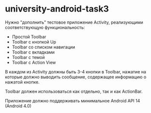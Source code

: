 university-android-task3
========================

Нужно "дополнить" тестовое приложение Activity, реализующими соответствующую функциональность:

- Простой Toolbar
- Toolbar с кнопкой Up
- Toolbar со списком навигации
- Toolbar с вкладками 
- Toolbar с темой
- Toolbar с Action View

В каждом из Activity должны быть 3-4 кнопки в Toolbar, нажатие на которые должно выводить сообщение, содержащее информацию о нажатой кнопке.

Toolbar должен использоваться как отдельно, так и как ActionBar.

Приложение должно поддерживать минимальное Android API 14 (Android 4.0)
